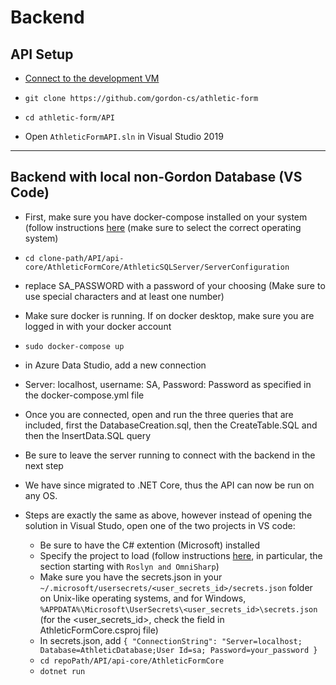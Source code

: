 # Backend

## API Setup

- [Connect to the development VM](./ConnectingToVM.md)

- `git clone https://github.com/gordon-cs/athletic-form`
- `cd athletic-form/API`
- Open `AthleticFormAPI.sln` in Visual Studio 2019

---

## Backend with local non-Gordon Database (VS Code)

- First, make sure you have docker-compose installed on your system (follow instructions [here](https://docs.docker.com/compose/install/) (make sure to select the correct operating system)
- `cd clone-path/API/api-core/AthleticFormCore/AthleticSQLServer/ServerConfiguration`
- replace SA_PASSWORD with a password of your choosing (Make sure to use special characters and at least one number)
- Make sure docker is running. If on docker desktop, make sure you are logged in with your docker account
- `sudo docker-compose up`
- in Azure Data Studio, add a new connection
- Server: localhost, username: SA, Password: Password as specified in the docker-compose.yml file
- Once you are connected, open and run the three queries that are included, first the DatabaseCreation.sql, then the CreateTable.SQL and then the InsertData.SQL query
- Be sure to leave the server running to connect with the backend in the next step

- We have since migrated to .NET Core, thus the API can now be run on any OS.
- Steps are exactly the same as above, however instead of opening the solution in Visual Studo, open one of the two projects in VS code:
  - Be sure to have the C# extention (Microsoft) installed
  - Specify the project to load (follow instructions [here](https://code.visualstudio.com/docs/languages/csharp), in particular, the section starting with `Roslyn and OmniSharp`)
  - Make sure you have the secrets.json in your `~/.microsoft/usersecrets/<user_secrets_id>/secrets.json` folder on Unix-like operating systems, and for Windows, `%APPDATA%\Microsoft\UserSecrets\<user_secrets_id>\secrets.json` (for the <user_secrets_id>, check the <UserSecretsId> field in AthleticFormCore.csproj file)
  - In secrets.json, add
    `{ "ConnectionString": "Server=localhost; Database=AthleticDatabase;User Id=sa; Password=your_password }`
  - `cd repoPath/API/api-core/AthleticFormCore`
  - `dotnet run`
